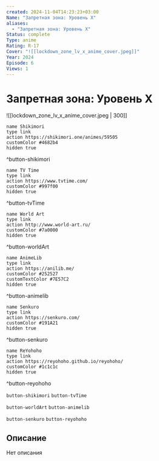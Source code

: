 ```yaml
---
created: 2024-11-04T14:23:23+03:00
Name: "Запретная зона: Уровень X"
aliases:
  - "Запретная зона: Уровень X"
Status: complete
Type: anime
Rating: R-17
Cover: "![[lockdown_zone_lv_x_anime_cover.jpeg]]"
Year: 2024
Episode: 6
Views: 1
---
```


# Запретная зона: Уровень X

![[lockdown_zone_lv_x_anime_cover.jpeg | 300]]

```button
name Shikimori
type link
action https://shikimori.one/animes/59505
customColor #4682b4
hidden true
```
^button-shikimori

```button
name TV Time
type link
action https://www.tvtime.com/
customColor #997f00
hidden true
```
^button-tvTime

```button
name World Art
type link
action http://www.world-art.ru/
customColor #7a0000
hidden true
```
^button-worldArt

```button
name AnimeLib
type link
action https://anilib.me/
customColor #252527
customTextColor #7E57C2
hidden true
```
^button-animelib

```button
name Senkuro
type link
action https://senkuro.com/
customColor #191A21
hidden true
```
^button-senkuro

```button
name ReYohoho
type link
action https://reyohoho.github.io/reyohoho/
customColor #1c1c1c
hidden true
```
^button-reyohoho

`button-shikimori` `button-tvTime`

`button-worldArt` `button-animelib`

`button-senkuro` `button-reyohoho`

## Описание

Нет описания
